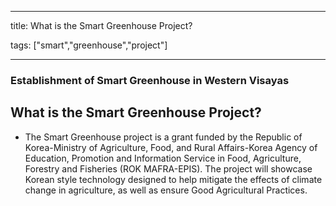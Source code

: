 
---

title: What is the Smart Greenhouse Project?

tags: ["smart","greenhouse","project"]

---

### Establishment of Smart Greenhouse in Western Visayas

## What is the Smart Greenhouse Project?


 - The Smart Greenhouse project is a grant funded by the Republic of Korea-Ministry of Agriculture, Food, and Rural Affairs-Korea Agency of Education, Promotion and Information Service in Food, Agriculture, Forestry and Fisheries (ROK MAFRA-EPIS).  The project will showcase Korean style technology designed to help mitigate the effects of climate change in agriculture, as well as ensure Good Agricultural Practices.
